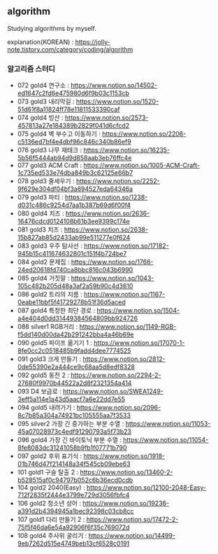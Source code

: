 ## algorithm
Studying algorithms by myself.

explanation(KOREAN) : https://jolly-note.tistory.com/category/coding/algorithm

### 알고리즘 스터디
- 072 gold4 연구소 : https://www.notion.so/14502-ed1647c2fd6e475980d6f9b03c1153cb
- 073 gold3 내리막길 : https://www.notion.so/1520-51d61f8a11824ff78e11811533390caf
- 074 gold4 빙산 : https://www.notion.so/2573-457813a27e184389b2829f041d6cfcd2
- 075 gold4 벽 부수고 이동하기 : https://www.notion.so/2206-c5136ed7bf4e4dbf96c846c340b86ef9
- 076 gold3 나무 재태크 : https://www.notion.so/16235-5b56f5444ab94d9d858aab3eb76ffc4e
- 077 gold3 ACM Craft : https://www.notion.so/1005-ACM-Craft-1c735ed533e74dba849b3c62125e66b7
- 078 gold3 줄세우기 : https://www.notion.so/2252-9f629e304df04bf3a694527eda64346a
- 079 gold3 파티 : https://www.notion.so/1238-d031c486c9254d7aa1b387b69d6f00f4
- 080 gold4 치즈 : https://www.notion.so/2636-16476cdcd0124108b61b3ee9399c174e
- 081 gold3 치즈 : https://www.notion.so/2638-15b827ab85d2433ab99e511277e0f624
- 083 gold3 우주 탐사선 : https://www.notion.so/17182-945b15c411674632801c151f4b724be7
- 084 gold2 문제집 : https://www.notion.so/1766-24ed20618fd740ca8bbc816c043b6990
- 085 gold4 거짓말 : https://www.notion.so/1043-105c482b205d48a3af2a59b90c4d3610
- 086 gold2 트리의 지름 : https://www.notion.so/1167-0eabe11bbf5f41729278b51f36d5aced
- 087 gold4 특정한 최단 경로 : https://www.notion.so/1504-a4e404d0dd31449384564809bb924726
- 088 silver1 RGB거리 : https://www.notion.so/1149-RGB-f5dd140d00da42b291242bba4a46b69e
- 090 gold5 파이프 옮기기 1 : https://www.notion.so/17070-1-8fe0cc2c0518485b9fadd4dee7774525
- 091 gold3 크게 만들기 : https://www.notion.so/2812-0de55390e2a444ce9c68aa5d8edf8328
- 092 gold5 동전 2 : https://www.notion.so/2294-2-27680f9970b44522a2d8f2321354a414
- 093 D4 보급로 : https://www.notion.so/SWEA1249-3eff5a114e1a43d5aacf7a6e22dd7e55
- 094 gold5 내려가기 : https://www.notion.so/2096-8c7b85a304a74921bc105555aa7f3533
- 095 silver2 가장 긴 증가하는 부분 수열 : https://www.notion.so/11053-45a07028973c4edf91290793a5f73b23
- 096 gold4 가장 긴 바이토닉 부분 수열 : https://www.notion.so/11054-8fe8083dc31241058b9fb1f07771b790
- 097 gold2 후위 표기식 : https://www.notion.so/1918-01b746d47f214148a34f545cb09ebe63
- 101 gold1 구슬 탈출 2 : https://www.notion.so/13460-2-b528515af0c94797b052c6b36ecd0cdb
- 104 gold2 2040(Easy) : https://www.notion.so/12100-2048-Easy-712f2835f2444e3799e729d3056fbfc4
- 106 gold2 청소년 상어 : https://www.notion.so/19236-a391d2b4394945a1bec92398c03cb8cc
- 107 gold1 다리 만들기 2 : https://www.notion.so/17472-2-75f5f46da6e54a92906f6f35c769072d
- 108 gold4 주사위 굴리기 : https://www.notion.so/14499-9eb7262d515e4749beb13cf6528c0191
